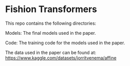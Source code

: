 # Fishion Transformers

This repo contains the following directories:

Models: The final models used in the paper.

Code: The training code for the models used in the paper.

The data used in the paper can be found at:
https://www.kaggle.com/datasets/jorritvenema/affine
